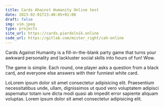 ```yaml
---
title: Cards Ahainst Humanity Online test
date: 2023-02-01T23:40:05+01:00
draft: false
img: vim.jpeg
type: projects
site_url: https://cards.pierdolnik.online
code_url: https://gitlab.com/mister_right/cah-online
---
```

Cards Against Humanity is a fill-in-the-blank party game that turns your awkward personality and lackluster social skills into hours of fun! Wow.

The game is simple. Each round, one player asks a question from a black card, and everyone else answers with their funniest white card.

LoLorem ipsum dolor sit amet consectetur adipisicing elit. Praesentium necessitatibus unde, ullam, dignissimos ut quod vero voluptatem adipisci aspernatur totam iure dicta modi quasi ab impedit error sapiente aliquam voluptas.
Lorem ipsum dolor sit amet consectetur adipisicing elit.